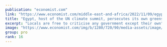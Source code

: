 ```yaml
---
publication: "economist.com"
link: "https://www.economist.com/middle-east-and-africa/2022/11/09/egypt-host-of-the-un-climate-summit-persecutes-its-own-greens"
title: "Egypt, host of the UN climate summit, persecutes its own greens"
excerpt: "Locals are free to criticise any government except their own"
image: "https://www.economist.com/img/b/1280/720/90/media-assets/image/20221112_MAP501.jpg"
group: pro
rank: 16
---
```

